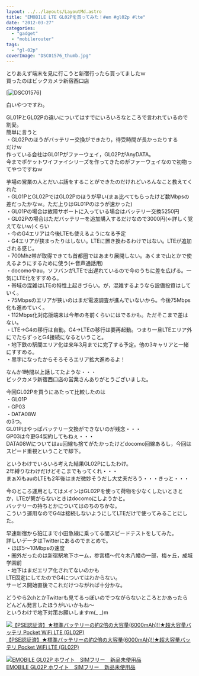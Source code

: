 ```yaml
---
layout: ../../layouts/LayoutMd.astro
title: "EMOBILE LTE GL02Pを買ってみた！#em #gl02p #lte"
date: "2012-03-27"
categories: 
  - "gadget"
  - "mobilerouter"
tags: 
  - "gl-02p"
coverImage: "DSC01576_thumb.jpg"
---
```


とりあえず端末を見に行こうと新宿行ったら買ってましたｗ  
買ったのはビックカメラ新宿西口店

[![DSC01576](/wp/images/DSC01576_thumb.jpg "DSC01576")]

白いやつですわ。

GL01PとGL02Pの違いについてはすでにいろいろなところで言われているので割愛。  
簡単に言うと  
・GL02Pのほうがバッテリー交換ができたり，待受時間が長かったりする  
だけｗ  
作っている会社はGL01Pがファーウェイ，GL02PがAnyDATA。  
今までポケットワイファイシリーズを作ってきたのがファーウェイなので初物ってやつですねｗ

芋場の営業の人とだいぶ話をすることができたのだけれどいろんなこと教えてくれた  
・GL01PとGL02PではGL02Pのほうが早い(まぁ比べてもらったけど数Mbpsの差だったかなｗ。ただ上りはGL01Pのほうが速かった)  
・GL01Pの場合は故障サポートに入っている場合はバッテリー交換5250円  
・GL02Pの場合はただバッテリーを追加購入するだけなので3000円(←詳しく覚えてないｗ)くらい  
・今のG4エリアは今後LTEも使えるようになる予定  
・G4エリアが狭まったりはしない。LTEに置き換わるわけではない。LTEが追加される感じ。  
・700Mhz帯が取得できても首都圏ではあまり展開しない。あくまで山とかで使えるようにするために使う(←音声通話用)  
・docomoやau，ソフバンがLTEで出遅れているので今のうちに差を広げる。一気にLTE化をすすめる。  
・帯域の混雑はLTEの特性上起きづらい。が，混雑するようなら設備投資はしていく。  
・75Mbpsのエリアが狭いのはまだ電波調査が進んでいないから。今後75Mbps化も進めていく。  
・112Mbps化対応版端末は今年の冬前くらいにはでるかも。ただそこまで差はない。  
・LTE→G4の移行は自動。G4→LTEの移行は要再起動。つまり一旦LTEエリア外にでたらずっとG4接続になるということ。  
・地下鉄の駅間エリア化は来年3月までに完了する予定。他の3キャリアと一緒にすすめる。  
・黒字になったからそろそろエリア拡大進めるよ！

なんか1時間以上話してたような・・・  
ビックカメラ新宿西口店の営業さんありがとうございました。

今回GL02Pを買うにあたって比較したのは  
・GL01P  
・GP03  
・DATA08W  
の3つ。  
GL01Pはやっぱバッテリー交換ができないのが残念・・・  
GP03は今更G4契約してもねぇ・・・  
DATA08Wについてはau回線も捨てがたかったけどdocomo回線あるし，今回はスピード重視ということで却下。

というわけでいろいろ考えた結果GL02Pにしたわけ。  
2年縛りなわけだけどそこまでもってくれ・・・  
まぁXiもauのLTEも2年後はまだ微妙そうだし大丈夫だろう・・・きっと・・・

今のところ運用としてはメインはGL02Pを使って荷物を少なくしたいときとか，LTEが繋がらないときはdocomoにしようかと。  
バッテリーの持ちとかについてはのちのちかな。  
こういう運用なのでG4は接続しないようにしてLTEだけで使ってみることにした。

早速新宿から狛江まで小田急線に乗ってる間スピードテストをしてみた。  
詳しいデータはTwitterにあるのでまとめで。  
・ほぼ5～10Mbpsの速度  
・圏外だったのは新宿駅地下ホーム，参宮橋～代々木八幡の一部，梅ヶ丘，成城学園前  
・地下はまだエリア化されてないのかも  
LTE固定にしてたのでG4についてはわからない。  
サービス開始直後でこれだけつながれば十分かな。

どうやら2chとかTwitterも見てるっぽいのでつながらないところとかあったらどんどん発言したほうがいいかもね～  
というわけで地下対策お願いしますm(\_ \_)m

[![【PSE認証済】★標準バッテリーの約2倍の大容量(6000mAh)!!★超大容量バッテリ Pocket WiFi LTE (GL02P)](/wp/images/51dVynPO9TL._SL75_.jpg)  
【PSE認証済】★標準バッテリーの約2倍の大容量(6000mAh)!!★超大容量バッテリ Pocket WiFi LTE (GL02P)  
](https://www.amazon.co.jp/exec/obidos/ASIN/B008BQ57IK/mizuka123-22/ref=nosim)

[![EMOBILE GL02P ホワイト　SIMフリー　新品未使用品](/wp/images/3105rhYTUbL._SL75_.jpg)  
EMOBILE GL02P ホワイト　SIMフリー　新品未使用品  
](https://www.amazon.co.jp/exec/obidos/ASIN/B008AGBXP2/mizuka123-22/ref=nosim)
